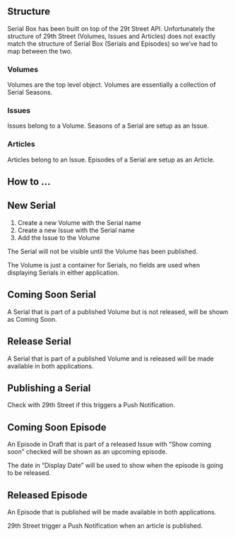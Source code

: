 ## Structure

Serial Box has been built on top of the 29t Street API. Unfortunately the structure of 29th Street (Volumes, Issues and Articles) does not exactly match the structure of Serial Box (Serials and Episodes) so we’ve had to map between the two.

### Volumes

Volumes are the top level object. Volumes are essentially a collection of Serial Seasons.

### Issues

Issues belong to a Volume. Seasons of a Serial are setup as an Issue.

### Articles
Articles belong to an Issue. Episodes of a Serial are setup as an Article.

## How to …

## New Serial
1. Create a new Volume with the Serial name
2. Create a new Issue with the Serial name
3. Add the Issue to the Volume

The Serial will not be visible until the Volume has been published.

The Volume is just a container for Serials, no fields are used when displaying Serials in either application.

## Coming Soon Serial
A Serial that is part of a published Volume but is not released, will be shown as Coming Soon. 

## Release Serial
A Serial that is part of a published Volume and is released will be made available in both applications.

## Publishing a Serial
Check with 29th Street if this triggers a Push Notification.

## Coming Soon Episode
An Episode in Draft that is part of a released Issue with “Show coming soon” checked will be shown as an upcoming episode.

The date in “Display Date” will be used to show when the episode is going to be released.

## Released Episode
An Episode that is published will be made available in both applications.

29th Street trigger a Push Notification when an article is published.
